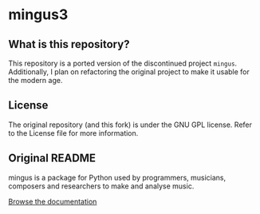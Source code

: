 mingus3
======

## What is this repository?

This repository is a ported version of the discontinued project `mingus`. 
Additionally, I plan on refactoring the original project to make it
usable for the modern age.

## License

The original repository (and this fork) is under the GNU GPL license. Refer
to the License file for more information.

## Original README

mingus is a package for Python used by programmers, musicians, composers
and researchers to make and analyse music.

[Browse the documentation](http://bspaans.github.io/python-mingus/)

